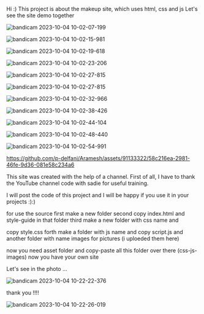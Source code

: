 Hi :)
This project is about the makeup site, which uses html, css and js
Let's see the site demo together

![bandicam 2023-10-04 10-02-07-199](https://github.com/p-delfani/Aramesh/assets/91133322/3344ca4a-0ba6-4ae4-80da-de81de34d977)



![bandicam 2023-10-04 10-02-15-981](https://github.com/p-delfani/Aramesh/assets/91133322/274c68d0-1ae5-4746-bd9a-418215adb9d5)



![bandicam 2023-10-04 10-02-19-618](https://github.com/p-delfani/Aramesh/assets/91133322/1e34bad1-b136-4824-b1fa-970054caab9f)



![bandicam 2023-10-04 10-02-23-206](https://github.com/p-delfani/Aramesh/assets/91133322/dc413719-a7e9-479d-bfe6-318219233a1d)




![bandicam 2023-10-04 10-02-27-815](https://github.com/p-delfani/Aramesh/assets/91133322/402d5d7d-ee84-48df-b1ff-a8a233f9141e)



![bandicam 2023-10-04 10-02-27-815](https://github.com/p-delfani/Aramesh/assets/91133322/7bd2265b-7597-441e-94e5-70282bb0e741)




![bandicam 2023-10-04 10-02-32-966](https://github.com/p-delfani/Aramesh/assets/91133322/974244e1-bcbf-41ef-beea-cabff26fe336)



![bandicam 2023-10-04 10-02-38-426](https://github.com/p-delfani/Aramesh/assets/91133322/4005903c-2090-40a3-a621-a31ae1515d96)



![bandicam 2023-10-04 10-02-44-104](https://github.com/p-delfani/Aramesh/assets/91133322/3df58c49-6537-4ae4-a118-4b06f2ccbb92)



![bandicam 2023-10-04 10-02-48-440](https://github.com/p-delfani/Aramesh/assets/91133322/86bba615-8209-4309-b159-64f0aa39f73b)



![bandicam 2023-10-04 10-02-54-991](https://github.com/p-delfani/Aramesh/assets/91133322/90fdad42-f556-4ced-845e-3468bbe9f8fd)



https://github.com/p-delfani/Aramesh/assets/91133322/58c216ea-2981-46fe-9d36-081e58c234a6



This site was created with the help of a channel. First of all, I have to thank the YouTube channel code with sadie for useful training.

I will post the code of this project and I will be happy if you use it in your projects :):)

for use the source first make a new folder second copy index.html and style-guide in that folder third make a new folder with css name and

copy style.css forth make a folder with js name and copy  script.js  and another folder with name images for pictures (i uploeded them here)

now you need asset folder and copy-paste all this folder over there (css-js-images) now you have your own site 


Let's see in the photo ...


![bandicam 2023-10-04 10-22-22-376](https://github.com/p-delfani/Aramesh/assets/91133322/2ec21eb6-69a9-459d-ab87-063c4f8e4679)


thank you !!!!


![bandicam 2023-10-04 10-22-26-019](https://github.com/p-delfani/Aramesh/assets/91133322/1aa5b9da-e9c4-47b7-a195-dec91b35eca0)

